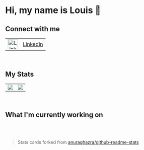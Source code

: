 <h1>Hi, my name is Louis 👋 </h1>
<h2>Connect with me</h2>
<table border="0px" cellspacing="0">
  <tr>
     <td align="center">
       <img src="https://cdn.jsdelivr.net/npm/simple-icons@v3/icons/linkedin.svg" alt="LinkedIn" width="32" height="32">
    </td>
    <td><a href="https://www.linkedin.com/in/louismanabat/">LinkedIn</a></td>
  </tr>
</table>
      
<br>

<h2>My Stats</h2>
<span>
  <table border="0px" cellspacing="0">
    <tr>
      <td>
        <img src="https://github-readme-stats.louis-manabat.vercel.app/api?username=s3719633&show_icons=true&title_color=4F8CC9&text_color=9f9f9f&bg_color=151515&hide_border=true&icon_color=4F8CC9&hide_title=true&count_private=true" />
      </td>
      <td>
        <img src="https://github-readme-stats.louis-manabat.vercel.app/api/top-langs/?username=s3719633&theme=dark&show_icons=true&include_all_commits=true&count_private=true">
      </td>
    </tr>
  </table>
 </span>
      
<br>

<h2>What I'm currently working on</h2>
<!-- <span>
  <a href="https://github.com/s3719633/MaaBank-V3" target="_blank">
  <img src="https://github-readme-stats.vercel.app/api/pin/?username=s3719633&repo=MaaBank-V3&theme=dark&show_owner=true">
  </a>
</span> -->

<br><br>

<blockquote> Stats cards forked from <a href="https://github.com/anuraghazra/github-readme-stats">anuraghazra/github-readme-stats</a></blockquote>



<!--
**louis-manabat/louis-manabat** is a ✨ _special_ ✨ repository because its `README.md` (this file) appears on your GitHub profile.

Here are some ideas to get you started:

- 🔭 I’m currently working on ...
- 🌱 I’m currently learning ...
- 👯 I’m looking to collaborate on ...
- 🤔 I’m looking for help with ...
- 💬 Ask me about ...
- 📫 How to reach me: ...
- 😄 Pronouns: ...
- ⚡ Fun fact: ...
-->
